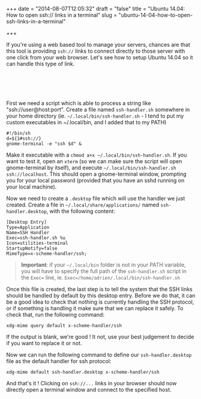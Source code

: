 +++
date = "2014-08-07T12:05:32"
draft = "false"
title = "Ubuntu 14.04: How to open ssh:// links in a terminal"
slug = "ubuntu-14-04-how-to-open-ssh-links-in-a-terminal"

+++

If you're using a web based tool to manage your servers, chances are that this tool is providing `ssh://` links to connect directly to those server with one click from your web browser. Let's see how to setup Ubuntu 14.04 so it can handle this type of link.

<script async src="//pagead2.googlesyndication.com/pagead/js/adsbygoogle.js"></script>
<!-- In article -->
<ins class="adsbygoogle"
     style="display:inline-block;width:468px;height:60px"
     data-ad-client="ca-pub-9470959665799736"
     data-ad-slot="4075034603"></ins>
<script>
(adsbygoogle = window.adsbygoogle || []).push({});
</script>

First we need a script which is able to process a string like "ssh://user@host:port". Create a file named `ssh-handler.sh` somewhere in your home directory (ie. `~/.local/bin/ssh-handler.sh` - I tend to put my custom executables in ~/.local/bin, and I added that to my PATH)

	#!/bin/sh
    d=${1#ssh://}
    gnome-terminal -e "ssh $d" &
    
Make it executable with a `chmod a+x ~/.local/bin/ssh-handler.sh`.
If you want to test it, open an `xterm` (so we can make sure the script will open gnome-terminal by itself), and execute `~/.local/bin/ssh-handler.sh ssh://localhost`. This should open a gnome-terminal window, prompting you for your local password (provided that you have an sshd running on your local machine).

Now we need to create a `.desktop` file which will use the handler we just created. Create a file in `~/.local/share/applications/` named `ssh-handler.desktop`, with the following content:

	[Desktop Entry]
	Type=Application
	Name=SSH Handler
	Exec=ssh-handler.sh %u
	Icon=utilities-terminal
	StartupNotify=false
	MimeType=x-scheme-handler/ssh;
    
> <strong>Important</strong>: if your `~/.local/bin` folder is not in your PATH variable, you will have to specify the full path of the `ssh-handler.sh` script in the `Exec=` line, ie. `Exec=/home/adrien/.local/bin/ssh-handler.sh`

Once this file is created, the last step is to tell the system that the SSH links should be handled by default by this desktop entry. Before we do that, it can be a good idea to check that nothing is currently handling the SSH protocol, or if something is handling it make sure that we can replace it safely. To check that, run the following command:

	xdg-mime query default x-scheme-handler/ssh

If the output is blank, we're good ! It not, use your best judgement to decide if you want to replace it or not.

Now we can run the following command to define our `ssh-handler.desktop` file as the default handler for ssh protocol:

	xdg-mime default ssh-handler.desktop x-scheme-handler/ssh

And that's it ! Clicking on `ssh://...` links in your browser should now directly open a terminal window and connect to the specified host.

<script async src="//pagead2.googlesyndication.com/pagead/js/adsbygoogle.js"></script>
<!-- Test ad -->
<ins class="adsbygoogle"
     style="display:inline-block;width:468px;height:60px"
     data-ad-client="ca-pub-9470959665799736"
     data-ad-slot="7479486209"></ins>
<script>
(adsbygoogle = window.adsbygoogle || []).push({});
</script>
